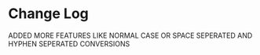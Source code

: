 # Change Log

ADDED MORE FEATURES LIKE NORMAL CASE OR SPACE SEPERATED AND HYPHEN SEPERATED CONVERSIONS